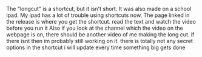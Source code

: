 The "longcut" is a shortcut, but it isn't short. It was also made on a school ipad. My ipad has a lot of trouble using shortcuts now. 
The page linked in the release is where you get the shortcut. read the text and watch the video before you run it
Also if you look at the channel which the video on the webpage is on, there should be another video of me making the long cut. if there isnt then im probably still working on it.
there is totally not any secret options in the shortcut
i will update every time something big gets done

